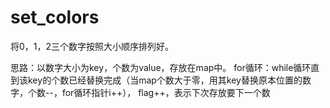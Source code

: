 # set_colors

将0，1，2三个数字按照大小顺序排列好。

思路：以数字大小为key，个数为value，存放在map中。
     for循环：while循环直到该key的个数已经替换完成（当map个数大于零，用其key替换原本位置的数字，个数--，for循环指针i++），
             flag++，表示下次存放要下一个数
